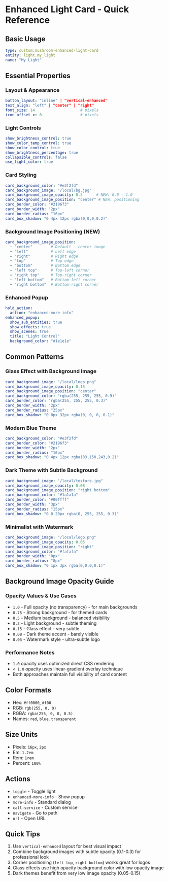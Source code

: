 # Enhanced Light Card - Quick Reference

## Basic Usage
```yaml
type: custom:mushroom-enhanced-light-card
entity: light.my_light
name: "My Light"
```

## Essential Properties

### Layout & Appearance
```yaml
button_layout: "inline" | "vertical-enhanced"
text_align: "left" | "center" | "right"
font_size: 14                    # pixels
icon_offset_x: 0                 # pixels
```

### Light Controls
```yaml
show_brightness_control: true
show_color_temp_control: true
show_color_control: true
show_brightness_percentage: true
collapsible_controls: false
use_light_color: true
```

### Card Styling
```yaml
card_background_color: "#e3f2fd"
card_background_image: "/local/bg.jpg"
card_background_image_opacity: 0.3      # NEW: 0.0 - 1.0
card_background_image_position: "center" # NEW: positioning
card_border_color: "#2196f3"
card_border_width: "2px"
card_border_radius: "16px"
card_box_shadow: "0 4px 12px rgba(0,0,0,0.2)"
```

### Background Image Positioning (NEW)
```yaml
card_background_image_position:
  - "center"        # Default - center image
  - "left"          # Left edge
  - "right"         # Right edge
  - "top"           # Top edge
  - "bottom"        # Bottom edge
  - "left top"      # Top-left corner
  - "right top"     # Top-right corner
  - "left bottom"   # Bottom-left corner
  - "right bottom"  # Bottom-right corner
```

### Enhanced Popup
```yaml
hold_action:
  action: "enhanced-more-info"
enhanced_popup:
  show_sub_entities: true
  show_effects: true
  show_scenes: true
  title: "Light Control"
  background_color: "#1e1e1e"
```

## Common Patterns

### Glass Effect with Background Image
```yaml
card_background_image: "/local/logo.png"
card_background_image_opacity: 0.15
card_background_image_position: "center"
card_background_color: "rgba(255, 255, 255, 0.9)"
card_border_color: "rgba(255, 255, 255, 0.3)"
card_border_width: "2px"
card_border_radius: "25px"
card_box_shadow: "0 8px 32px rgba(0, 0, 0, 0.1)"
```

### Modern Blue Theme
```yaml
card_background_color: "#e3f2fd"
card_border_color: "#2196f3"
card_border_width: "2px"
card_border_radius: "16px"
card_box_shadow: "0 4px 12px rgba(33,150,243,0.2)"
```

### Dark Theme with Subtle Background
```yaml
card_background_image: "/local/texture.jpg"
card_background_image_opacity: 0.08
card_background_image_position: "right bottom"
card_background_color: "#1a1a1a"
card_border_color: "#00ffff"
card_border_width: "3px"
card_border_radius: "15px"
card_box_shadow: "0 0 20px rgba(0, 255, 255, 0.3)"
```

### Minimalist with Watermark
```yaml
card_background_image: "/local/logo.png"
card_background_image_opacity: 0.05
card_background_image_position: "right"
card_background_color: "#fafafa"
card_border_width: "0px"
card_border_radius: "8px"
card_box_shadow: "0 1px 3px rgba(0,0,0,0.1)"
```

## Background Image Opacity Guide

### Opacity Values & Use Cases
- `1.0` - Full opacity (no transparency) - for main backgrounds
- `0.75` - Strong background - for themed cards
- `0.5` - Medium background - balanced visibility
- `0.3` - Light background - subtle theming
- `0.15` - Glass effect - very subtle
- `0.08` - Dark theme accent - barely visible
- `0.05` - Watermark style - ultra-subtle logo

### Performance Notes
- `1.0` opacity uses optimized direct CSS rendering
- `< 1.0` opacity uses linear-gradient overlay technique
- Both approaches maintain full visibility of card content

## Color Formats
- Hex: `#ff0000`, `#f00`
- RGB: `rgb(255, 0, 0)`
- RGBA: `rgba(255, 0, 0, 0.5)`
- Names: `red`, `blue`, `transparent`

## Size Units
- Pixels: `16px`, `2px`
- Em: `1.2em`
- Rem: `1rem`
- Percent: `100%`

## Actions
- `toggle` - Toggle light
- `enhanced-more-info` - Show popup
- `more-info` - Standard dialog
- `call-service` - Custom service
- `navigate` - Go to path
- `url` - Open URL

## Quick Tips
1. Use `vertical-enhanced` layout for best visual impact
2. Combine background images with subtle opacity (0.1-0.3) for professional look
3. Corner positioning (`left top`, `right bottom`) works great for logos
4. Glass effects use high opacity background color with low opacity image
5. Dark themes benefit from very low image opacity (0.05-0.15)
